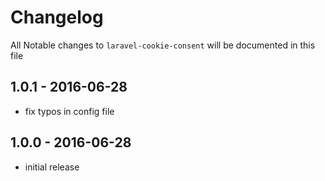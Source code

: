 # Changelog

All Notable changes to `laravel-cookie-consent` will be documented in this file

## 1.0.1 - 2016-06-28

- fix typos in config file

## 1.0.0 - 2016-06-28

- initial release
